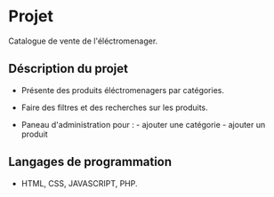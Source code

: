 # Projet
Catalogue de vente de l'éléctromenager.

## Déscription du projet

* Présente des produits éléctromenagers par catégories.

* Faire des filtres et des recherches sur les produits.

* Paneau d'administration pour :  - ajouter une catégorie - ajouter un produit

## Langages de programmation

* HTML, CSS, JAVASCRIPT, PHP.

